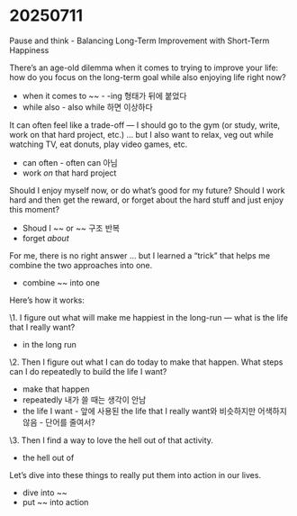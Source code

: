 # 20250711

Pause and think - Balancing Long-Term Improvement with Short-Term Happiness

There’s an age-old dilemma when it comes to trying to improve your life: how do you focus on the long-term goal while also enjoying life right now?
- when it comes to ~~ - -ing 형태가 뒤에 붙었다
- while also - also while 하면 이상하다

It can often feel like a trade-off — I should go to the gym (or study, write, work on that hard project, etc.) … but I also want to relax, veg out while watching TV, eat donuts, play video games, etc.
- can often - often can 아님
- work *on* that hard project

Should I enjoy myself now, or do what’s good for my future? Should I work hard and then get the reward, or forget about the hard stuff and just enjoy this moment?
- Shoud I ~~ or ~~ 구조 반복
- forget *about*

For me, there is no right answer … but I learned a “trick” that helps me combine the two approaches into one.
- combine ~~ into one

Here’s how it works:

\1. I figure out what will make me happiest in the long-run — what is the life that I really want?
- in the long run

\2. Then I figure out what I can do today to make that happen. What steps can I do repeatedly to build the life I want?
- make that happen
- repeatedly 내가 쓸 때는 생각이 안남
- the life I want - 앞에 사용된 the life that I really want와 비슷하지만 어색하지 않음 - 단어를 줄여서?

\3. Then I find a way to love the hell out of that activity.
- the hell out of

Let’s dive into these things to really put them into action in our lives.
- dive into ~~
- put ~~ into action
